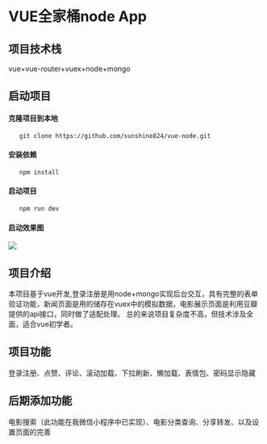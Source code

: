 VUE全家桶node App 
===================================  

项目技术栈
-----------------------------------
vue+vue-router+vuex+node+mongo

启动项目
-----------------------------------  
 #### 克隆项目到本地
       git clone https://github.com/sunshine824/vue-node.git
 #### 安装依赖
       npm install
 #### 启动项目
       npm run dev
 #### 启动效果图
 ![](https://github.com/sunshine824/vue-node/blob/master/static/1.gif) 

项目介绍
----------------------------------- 
本项目基于vue开发,登录注册是用node+mongo实现后台交互，具有完整的表单验证功能，新闻页面是用的储存在vuex中的模拟数据，电影展示页面是利用豆瓣提供的api接口，同时做了适配处理。
总的来说项目复杂度不高，但技术涉及全面，适合vue初学者。

项目功能
-----------------------------------
登录注册、点赞、评论、滚动加载、下拉刷新、懒加载、表情包、密码显示隐藏

后期添加功能
-----------------------------------
电影搜索（此功能在我微信小程序中已实现）、电影分类查询、分享转发、以及设置页面的完善
